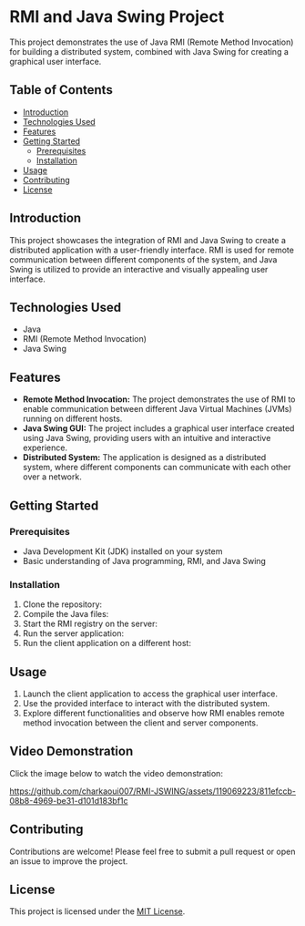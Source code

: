 # RMI and Java Swing Project

This project demonstrates the use of Java RMI (Remote Method Invocation) for building a distributed system, combined with Java Swing for creating a graphical user interface.

## Table of Contents
- [Introduction](#introduction)
- [Technologies Used](#technologies-used)
- [Features](#features)
- [Getting Started](#getting-started)
  - [Prerequisites](#prerequisites)
  - [Installation](#installation)
- [Usage](#usage)
- [Contributing](#contributing)
- [License](#license)

## Introduction
This project showcases the integration of RMI and Java Swing to create a distributed application with a user-friendly interface. RMI is used for remote communication between different components of the system, and Java Swing is utilized to provide an interactive and visually appealing user interface.

## Technologies Used
- Java
- RMI (Remote Method Invocation)
- Java Swing

## Features
- **Remote Method Invocation:** The project demonstrates the use of RMI to enable communication between different Java Virtual Machines (JVMs) running on different hosts.
- **Java Swing GUI:** The project includes a graphical user interface created using Java Swing, providing users with an intuitive and interactive experience.
- **Distributed System:** The application is designed as a distributed system, where different components can communicate with each other over a network.

## Getting Started

### Prerequisites
- Java Development Kit (JDK) installed on your system
- Basic understanding of Java programming, RMI, and Java Swing

### Installation
1. Clone the repository:
2. Compile the Java files:
3. Start the RMI registry on the server:
4. Run the server application:
5. Run the client application on a different host:

## Usage
1. Launch the client application to access the graphical user interface.
2. Use the provided interface to interact with the distributed system.
3. Explore different functionalities and observe how RMI enables remote method invocation between the client and server components.


## Video Demonstration
Click the image below to watch the video demonstration:




https://github.com/charkaoui007/RMI-JSWING/assets/119069223/811efccb-08b8-4969-be31-d101d183bf1c






## Contributing
Contributions are welcome! Please feel free to submit a pull request or open an issue to improve the project.

## License
This project is licensed under the [MIT License](LICENSE).
